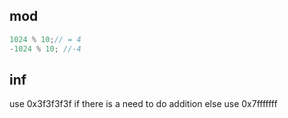 ## mod

```c
1024 % 10;// = 4
-1024 % 10; //-4
```

## inf

use 0x3f3f3f3f if there is a need to do addition
else use 0x7fffffff